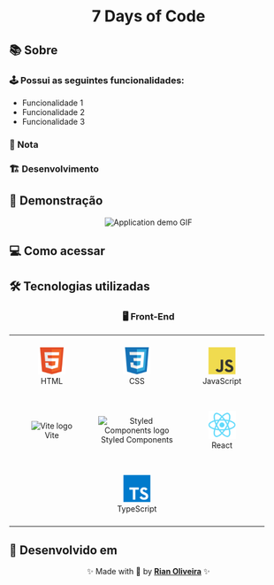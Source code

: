 <div align="center">
  <h1>7 Days of Code</h1>
</div>

## 📚 Sobre

<!-- Faça uma descrição do seu projeto aqui -->

### 🕹️ Possui as seguintes funcionalidades:

- Funcionalidade 1
- Funcionalidade 2
- Funcionalidade 3

### 📝 Nota

<!-- Notas sobre o projeto -->

### 🏗️ Desenvolvimento

<!-- Detalhes sobre o desenvolvimento -->

## 🔎 Demonstração

<div align="center">
  <img alt="Application demo GIF" src=".github/demo.gif">
</div>

## 💻 Como acessar

<!-- Onde a sua aplicação está hospedada? -->

## 🛠️ Tecnologias utilizadas

<h3 align="center">🖥️ Front-End</h3>

<table align="center">
  <tbody>
    <tr>
      <td align="center" height="110" width="140">
        <img
          alt="HTML5 logo"
          src="https://raw.githubusercontent.com/devicons/devicon/master/icons/html5/html5-original.svg"
          title="HTML5"
          width="50"
        />
        <br>
        <span>HTML</span>
      </td>
      <td align="center" height="110" width="140">
        <img
          alt="CSS3 logo"
          src="https://raw.githubusercontent.com/devicons/devicon/master/icons/css3/css3-original.svg"
          title="CSS3"
          width="50"
        />
        <br>
        <span>CSS</span>
      </td>
      <td align="center" height="110" width="140">
        <img
          alt="JavaScript logo"
          src="https://raw.githubusercontent.com/devicons/devicon/master/icons/javascript/javascript-original.svg"
          title="JavaScript"
          width="50"
        />
        <br>
        <span>JavaScript</span>
      </td>
    </tr>
    <tr>
      <td align="center" height="110" width="140">
        <img
          alt="Vite logo"
          src="https://seeklogo.com/images/V/vite-logo-BFD4283991-seeklogo.com.png"
          title="Vite"
          width="50"
        />
        <br>
        <span>Vite</span>
      </td>
      <td align="center" height="110" width="140">
        <img
          alt="Styled Components logo"
          src="https://avatars.githubusercontent.com/u/20658825?s=200&v=4"
          title="Styled Components"
          width="50"
        />
        <br>
        <span>Styled Components</span>
      </td>
      <td align="center" height="110" width="140">
        <img
          alt="React logo"
          src="https://raw.githubusercontent.com/devicons/devicon/master/icons/react/react-original.svg"
          title="React"
          width="50"
        />
        <br>
        <span>React</span>
      </td>
    </tr>
    <tr>
      <td></td>
      <td align="center" height="110" width="140">
        <img
          alt="TypeScript logo"
          src="https://raw.githubusercontent.com/devicons/devicon/master/icons/typescript/typescript-original.svg"
          title="TypeScript"
          width="50"
        />
        <br>
        <span>TypeScript</span>
      </td>
      <td></td>
    </tr>
  </tbody>
</table>

## 🚀 Desenvolvido em

<!-- Data de desenvolvimento -->

<p align="center">✨ Made with 💙 by <a href="https://github.com/riandeoliveira"><strong>Rian Oliveira</strong></a> ✨</p>
